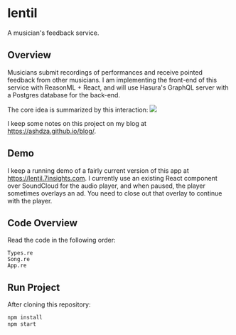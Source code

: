 # lentil

A musician's feedback service.

## Overview

Musicians submit recordings of performances and receive pointed feedback from other musicians. I am implementing the front-end of this service with ReasonML + React, and will use Hasura's GraphQL server with a Postgres database for the back-end.

The core idea is summarized by this interaction:
![](https://ashdza.github.io/blog/2018/07/02/Lentil-scenario-1/sequence-diagram.png)

I keep some notes on this project on my blog at https://ashdza.github.io/blog/.

## Demo

I keep a running demo of a fairly current version of this app at 
https://lentil.7insights.com. I currently  use an existing React component over SoundCloud for the audio player, and when paused, the player sometimes overlays an ad. You need to close out that overlay to continue with the player.

## Code Overview

Read the code in the following order:

```
Types.re
Song.re
App.re
```

## Run Project

After cloning this repository:

```sh
npm install
npm start
```
